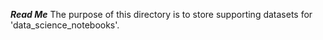 ***Read Me***
The purpose of this directory is to store supporting datasets for 'data_science_notebooks'.
